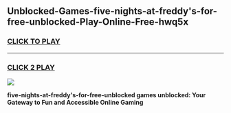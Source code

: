 
## Unblocked-Games-five-nights-at-freddy's-for-free-unblocked-Play-Online-Free-hwq5x
<h3>
<a href="https://premium76.site?title=five-nights-at-freddy's-for-free-unblocked&ref=26A">CLICK TO PLAY</a></h3>
<hr>

<h3>
<a href="https://premium76.site?title=five-nights-at-freddy's-for-free-unblocked&ref=26A">CLICK 2 PLAY</a>
  
</h3>

<a href="https://premium76.site?title=five-nights-at-freddy's-for-free-unblocked&ref=26A"><img src="https://clearcache.store/games.png"></a>


**five-nights-at-freddy's-for-free-unblocked games unblocked: Your Gateway to Fun and Accessible Online Gaming**
